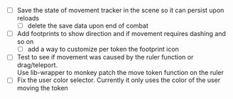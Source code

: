 

- [ ]  Save the state of movement tracker in the scene so it can persist upon reloads 
    - [ ] delete the save data upon end of combat 
- [ ] Add footprints to show direction and if movement requires dashing and so on 
    - [ ] add a way to customize per token the footprint icon 
- [ ] Test to see if movement was caused by the ruler function or drag/teleport.                        
        Use lib-wrapper to monkey patch the move token function on the ruler 
- [ ] Fix the user color selector. Currently it only uses the color of the user moving the token 